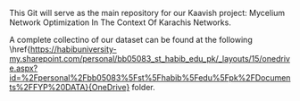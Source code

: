 This Git will serve as the main repository for our Kaavish project: Mycelium Network Optimization In The Context
Of Karachis Networks.

A complete collectino of our dataset can be found at the following \href{https://habibuniversity-my.sharepoint.com/personal/bb05083_st_habib_edu_pk/_layouts/15/onedrive.aspx?id=%2Fpersonal%2Fbb05083%5Fst%5Fhabib%5Fedu%5Fpk%2FDocuments%2FFYP%20DATA}{OneDrive} folder.
